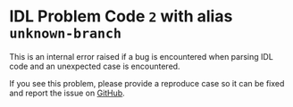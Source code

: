 # IDL Problem Code `2` with alias `unknown-branch`

This is an internal error raised if a bug is encountered when parsing IDL code and an unexpected case is encountered.

If you see this problem, please provide a reproduce case so it can be fixed and report the issue on [GitHub](https://github.com/interactive-data-language/vscode-idl/issues/new/choose).

